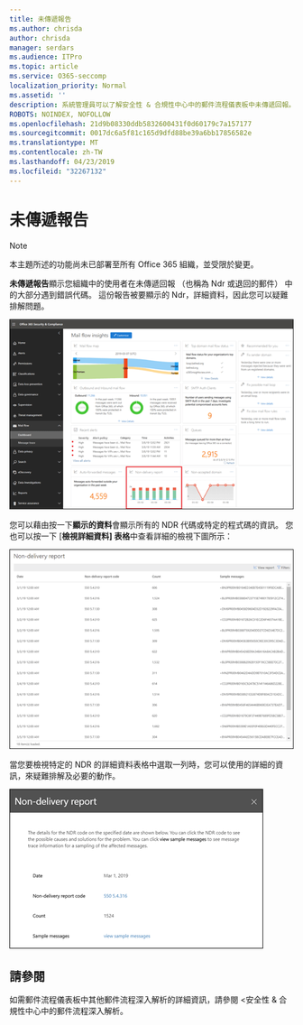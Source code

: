 ```yaml
---
title: 未傳遞報告
ms.author: chrisda
author: chrisda
manager: serdars
ms.audience: ITPro
ms.topic: article
ms.service: O365-seccomp
localization_priority: Normal
ms.assetid: ''
description: 系統管理員可以了解安全性 & 合規性中心中的郵件流程儀表板中未傳遞回報。
ROBOTS: NOINDEX, NOFOLLOW
ms.openlocfilehash: 21d9b08330ddb5832600431f0d60179c7a157177
ms.sourcegitcommit: 0017dc6a5f81c165d9dfd88be39a6bb17856582e
ms.translationtype: MT
ms.contentlocale: zh-TW
ms.lasthandoff: 04/23/2019
ms.locfileid: "32267132"
---
```

# <a name="non-delivery-report"></a>未傳遞報告

> [!NOTE]
> 本主題所述的功能尚未已部署至所有 Office 365 組織，並受限於變更。

**未傳遞報告**顯示您組織中的使用者在未傳遞回報 （也稱為 Ndr 或退回的郵件） 中的大部分遇到錯誤代碼。 這份報告被要顯示的 Ndr，詳細資料，因此您可以疑難排解問題。

![在郵件流程儀表板中安全性 & 合規性中心中未傳遞報告](media/non-delivery-report-selected.png)

您可以藉由按一下**顯示的資料**會顯示所有的 NDR 代碼或特定的程式碼的資訊。 您也可以按一下 [**檢視詳細資料] 表格**中查看詳細的檢視下圖所示：

![未傳遞報告中檢視詳細資料表格](media/non-delivery-report-view-details-table.png)

當您要檢視特定的 NDR 的詳細資料表格中選取一列時，您可以使用的詳細的資訊，來疑難排解及必要的動作。

![未傳遞報告中的 [明細] 資料表中選取一列](media/non-delivery-report-details-table-select-row.png)

## <a name="see-also"></a>請參閱

如需郵件流程儀表板中其他郵件流程深入解析的詳細資訊，請參閱 <<c0>安全性 &amp; 合規性中心中的郵件流程深入解析。
